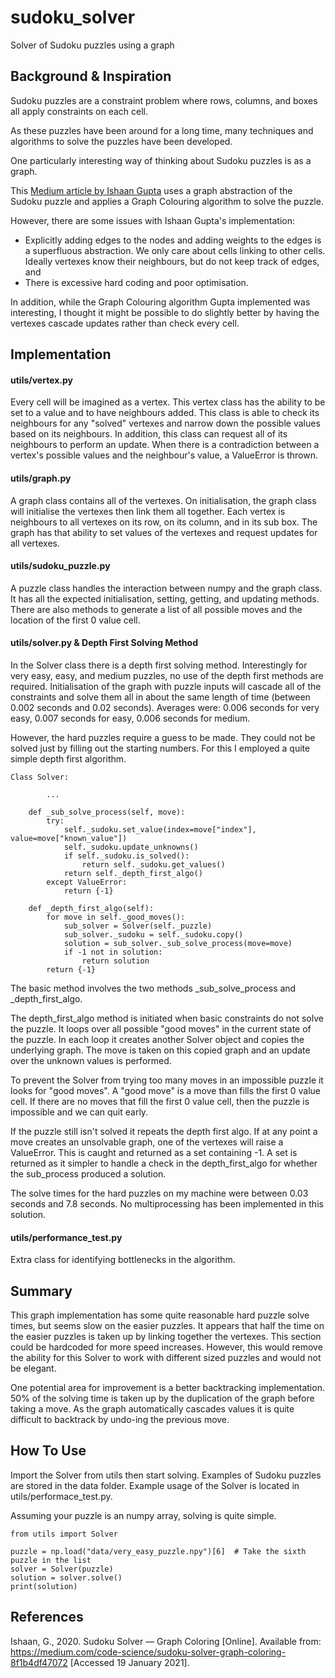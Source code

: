 # sudoku_solver
Solver of Sudoku puzzles using a graph

## Background & Inspiration

Sudoku puzzles are a constraint problem where rows, columns, and boxes all apply constraints on each cell.

As these puzzles have been around for a long time, many techniques and algorithms to solve the puzzles have been developed.

One particularly interesting way of thinking about Sudoku puzzles is as a graph.

This [Medium article by Ishaan Gupta](https://medium.com/code-science/sudoku-solver-graph-coloring-8f1b4df47072)
uses a graph abstraction of the Sudoku puzzle and applies a Graph Colouring algorithm to solve the puzzle.

However, there are some issues with Ishaan Gupta's implementation:
- Explicitly adding edges to the nodes and adding weights to the edges is a superfluous abstraction. We only care about
    cells linking to other cells. Ideally vertexes know their neighbours, but do not keep track of edges, and
- There is excessive hard coding and poor optimisation.

In addition, while the Graph Colouring algorithm Gupta implemented was interesting, I thought it might be possible
to do slightly better by having the vertexes cascade updates rather than check every cell.

## Implementation

#### utils/vertex.py
Every cell will be imagined as a vertex. This vertex class has the ability to be set to a value and to have 
neighbours added. This class is able to check its neighbours for any "solved" vertexes and narrow down 
the possible values based on its neighbours. In addition, this class can request all of its neighbours
to perform an update. When there is a contradiction between a vertex's possible values and the
neighbour's value, a ValueError is thrown.  

#### utils/graph.py
A graph class contains all of the vertexes. On initialisation, the graph class will initialise the vertexes
then link them all together. Each vertex is neighbours to all vertexes on its row, on its column, and in its 
sub box. The graph has that ability to set values of the vertexes and request updates for all vertexes.

#### utils/sudoku_puzzle.py
A puzzle class handles the interaction between numpy and the graph class. It has all the expected initialisation,
setting, getting, and updating methods. There are also methods to generate a list of all possible moves
and the location of the first 0 value cell.

#### utils/solver.py & Depth First Solving Method
In the Solver class there is a depth first solving method. Interestingly for very easy, easy, and medium puzzles,
no use of the depth first methods are required. Initialisation of the graph with puzzle inputs will cascade
all of the constraints and solve them all in about the same length of time (between 0.002 seconds and 0.02 seconds).
Averages were: 0.006 seconds for very easy, 0.007 seconds for easy, 0.006 seconds for medium.

However, the hard puzzles require a guess to be made. They could not be solved just by filling out the starting 
numbers. For this I employed a quite simple depth first algorithm. 


    Class Solver:
    
            ...
    
        def _sub_solve_process(self, move):
            try:
                self._sudoku.set_value(index=move["index"], value=move["known_value"])
                self._sudoku.update_unknowns()
                if self._sudoku.is_solved():
                    return self._sudoku.get_values()
                return self._depth_first_algo()
            except ValueError:
                return {-1}
    
        def _depth_first_algo(self):
            for move in self._good_moves():
                sub_solver = Solver(self._puzzle)
                sub_solver._sudoku = self._sudoku.copy()
                solution = sub_solver._sub_solve_process(move=move)
                if -1 not in solution:
                    return solution
            return {-1}
        

The basic method involves the two methods _sub_solve_process and _depth_first_algo.

The depth_first_algo method is initiated when basic constraints do not solve the puzzle. It loops over all 
possible "good moves" in the current state of the puzzle. In each loop it creates another Solver object
and copies the underlying graph. The move is taken on this copied graph and an update over the unknown 
values is performed. 

To prevent the Solver from trying too many moves in an impossible puzzle it looks for "good moves". A "good move" 
is a move than fills the first 0 value cell. If there are no moves that fill the first 0 value cell, then
the puzzle is impossible and we can quit early. 

If the puzzle still isn't solved it repeats the depth first algo. If at any point
a move creates an unsolvable graph, one of the vertexes will raise a ValueError. This is caught and 
returned as a set containing -1. A set is returned as it simpler to handle a check in the depth_first_algo 
for whether the sub_process produced a solution. 

The solve times for the hard puzzles on my machine were between 0.03 seconds and 7.8 seconds. No multiprocessing
has been implemented in this solution.

#### utils/performance_test.py
Extra class for identifying bottlenecks in the algorithm.

## Summary
This graph implementation has some quite reasonable hard puzzle solve times, but seems slow on the easier puzzles.
It appears that half the time on the easier puzzles is taken up by linking together the vertexes. This section
could be hardcoded for more speed increases. However, this would remove the ability for this Solver to work
with different sized puzzles and would not be elegant.

One potential area for improvement is a better backtracking implementation. 50% of the solving time is taken
up by the duplication of the  graph before taking a move. As the graph automatically cascades values it is 
quite difficult to backtrack by undo-ing the previous move.

## How To Use

Import the Solver from utils then start solving. Examples of Sudoku puzzles are stored in the data folder.
Example usage of the Solver is located in utils/performace_test.py.

Assuming your puzzle is an numpy array, solving is quite simple.

    from utils import Solver
    
    puzzle = np.load("data/very_easy_puzzle.npy")[6]  # Take the sixth puzzle in the list
    solver = Solver(puzzle)
    solution = solver.solve()
    print(solution)

## References

Ishaan, G., 2020. Sudoku Solver — Graph Coloring [Online]. Available from: https://medium.com/code-science/sudoku-solver-graph-coloring-8f1b4df47072 
[Accessed 19 January 2021].
